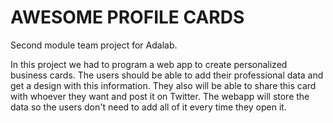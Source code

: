 # AWESOME PROFILE CARDS
Second module team project for Adalab.

In this project we had to program a web app to create personalized business cards. The users should be able to add their professional data and get a design with this information. They also will be able to share this card with whoever they want and post it on Twitter. The webapp will store the data so the users don't need to add all of it every time they open it.


